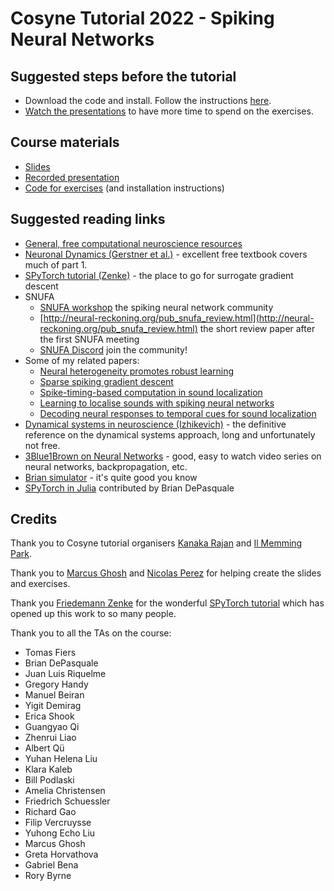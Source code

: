 # Cosyne Tutorial 2022 - Spiking Neural Networks

## Suggested steps before the tutorial

* Download the code and install. Follow the instructions [here](https://github.com/neural-reckoning/cosyne-tutorial-2022).
* [Watch the presentations](https://www.youtube.com/playlist?list=PL09WqqDbQWHGJd7Il3yVxiBts5nRSxvJ4) to have more time to spend on the exercises.

## Course materials

* [Slides](https://raw.githubusercontent.com/neural-reckoning/cosyne-tutorial-2022/main/slides.pdf)
* [Recorded presentation](https://www.youtube.com/playlist?list=PL09WqqDbQWHGJd7Il3yVxiBts5nRSxvJ4)
* [Code for exercises](https://github.com/neural-reckoning/cosyne-tutorial-2022) (and installation instructions)

## Suggested reading links

* [General, free computational neuroscience resources](http://neural-reckoning.org/comp-neuro-resources.html)
* [Neuronal Dynamics (Gerstner et al.)](https://neuronaldynamics.epfl.ch/) - excellent free textbook covers much of part 1.
* [SPyTorch tutorial (Zenke)](https://github.com/fzenke/spytorch) - the place to go for surrogate gradient descent
* SNUFA
  - [SNUFA workshop](http://snufa.net/) the spiking neural network community
  - [http://neural-reckoning.org/pub_snufa_review.html](http://neural-reckoning.org/pub_snufa_review.html) the short review paper after the first SNUFA meeting
  - [SNUFA Discord](https://discord.gg/xAC7V227yP) join the community!
* Some of my related papers:
  - [Neural heterogeneity promotes robust learning](http://neural-reckoning.org/pub_heterogeneity.html)
  - [Sparse spiking gradient descent](http://neural-reckoning.org/pub_sparse_spiking_gradient_descent.html)
  - [Spike-timing-based computation in sound localization](http://neural-reckoning.org/pub_spike_timing_sound_loc.html)
  - [Learning to localise sounds with spiking neural networks](http://neural-reckoning.org/pub_learning_localisation.html)
  - [Decoding neural responses to temporal cues for sound localization](http://neural-reckoning.org/pub_decoding_soundloc.html)
* [Dynamical systems in neuroscience (Izhikevich)](https://mitpress.mit.edu/books/dynamical-systems-neuroscience) - the definitive reference on the dynamical systems approach, long and unfortunately not free.
* [3Blue1Brown on Neural Networks](https://www.3blue1brown.com/topics/neural-networks) - good, easy to watch video series on neural networks, backpropagation, etc.
* [Brian simulator](https://briansimulator.org/) - it's quite good you know
* [SPyTorch in Julia](https://github.com/briandepasquale/spytorch-flux.jl) contributed by Brian DePasquale

## Credits

Thank you to Cosyne tutorial organisers [Kanaka Rajan](http://labs.neuroscience.mssm.edu/project/rajan-lab/) and [Il Memming Park](http://www.memming.com/).

Thank you to [Marcus Ghosh](https://neural-reckoning.org/marcus_ghosh.html) and [Nicolas Perez](https://neural-reckoning.org/nicolas_perez.html) for helping create the slides and exercises.

Thank you [Friedemann Zenke](https://fzenke.net/) for the wonderful [SPyTorch tutorial](https://github.com/fzenke/spytorch) which has opened up this work to so many people.

Thank you to all the TAs on the course:

* Tomas Fiers
* Brian DePasquale
* Juan Luis Riquelme
* Gregory Handy
* Manuel Beiran
* Yigit Demirag
* Erica Shook
* Guangyao Qi
* Zhenrui Liao
* Albert Qü
* Yuhan Helena Liu
* Klara Kaleb
* Bill Podlaski
* Amelia Christensen
* Friedrich Schuessler
* Richard Gao
* Filip Vercruysse
* Yuhong Echo Liu
* Marcus Ghosh
* Greta Horvathova
* Gabriel Bena
* Rory Byrne
